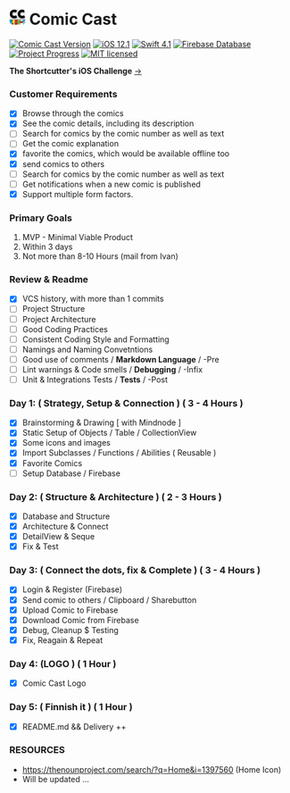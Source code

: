 # ![Comic Cast](/Comic%20Cast/Library/Assets.xcassets/Icons/icon_small.imageset/icon_small.png) Comic Cast
[![Comic Cast Version](https://img.shields.io/badge/Version-1.00%20Beta-ff69b4.svg)](README.md)
[![iOS 12.1](https://img.shields.io/badge/Platform-iOS%2012.1-lightgrey.svg)](https://developer.apple.com/ios/)
[![Swift 4.1](https://img.shields.io/badge/Swift-4.1-orange.svg?style=flat)](https://swift.org)
[![Firebase Database](https://img.shields.io/badge/Database-Firebase-yellow.svg)](https://firebase.google.com/)
[![Project Progress](https://img.shields.io/badge/Progress-20%25-red.svg)](README.md)
[![MIT licensed](https://img.shields.io/badge/License-MIT-blue.svg)](README.md)

**The Shortcutter's iOS Challenge** [->](https://github.com/shortcut/coding-assignment-ios)

### Customer Requirements

- [x] Browse through the comics
- [x] See the comic details, including its description 
- [ ] Search for comics by the comic number as well as text
- [ ] Get the comic explanation
- [x] favorite the comics, which would be available offline too
- [x] send comics to others
- [ ] Search for comics by the comic number as well as text
- [ ] Get notifications when a new comic is published
- [x] Support multiple form factors.

### Primary Goals

1. MVP - Minimal Viable Product
2. Within 3 days
3. Not more than 8-10 Hours (mail from Ivan)

### Review & Readme

- [x] VCS history, with more than 1 commits
- [ ] Project Structure
- [ ] Project Architecture
- [ ] Good Coding Practices
- [ ] Consistent Coding Style and Formatting
- [ ] Namings and Naming Convetntions
- [ ] Good use of comments / **Markdown Language** / -Pre
- [ ] Lint warnings & Code smells / **Debugging** / -Infix
- [ ] Unit & Integrations Tests / **Tests** / -Post

### Day 1: ( Strategy, Setup & Connection ) ( 3 - 4 Hours )

- [x] Brainstorming & Drawing [ with Mindnode ]
- [x] Static Setup of Objects / Table / CollectionView
- [x] Some icons and images
- [x] Import Subclasses / Functions / Abilities ( Reusable )
- [x] Favorite Comics
- [ ] Setup Database / Firebase

### Day 2: ( Structure & Architecture ) ( 2 - 3 Hours )

- [x] Database and Structure
- [x] Architecture & Connect
- [x] DetailView & Seque
- [x] Fix & Test

### Day 3: ( Connect the dots, fix & Complete ) ( 3 - 4 Hours )

- [x] Login & Register (Firebase)
- [x] Send comic to others / Clipboard / Sharebutton
- [x] Upload Comic to Firebase
- [x] Download Comic from Firebase
- [x] Debug, Cleanup $ Testing
- [x] Fix, Reagain & Repeat

### Day 4: (LOGO ) ( 1 Hour )

- [x] Comic Cast Logo

### Day 5: ( Finnish it ) ( 1 Hour )

- [x] README.md && Delivery ++

### RESOURCES
- https://thenounproject.com/search/?q=Home&i=1397560 (Home Icon)
- Will be updated ...
